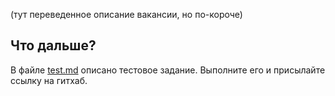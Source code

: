 (тут переведенное описание вакансии, но по-короче)

## **Что дальше?**

В файле [test.md](test.md) описано тестовое задание. Выполните его и присылайте ссылку на гитхаб.
